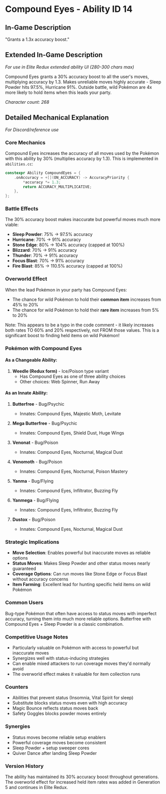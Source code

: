 # Compound Eyes - Ability ID 14

## In-Game Description
"Grants a 1.3x accuracy boost."

## Extended In-Game Description
*For use in Elite Redux extended ability UI (280-300 chars max)*

Compound Eyes grants a 30% accuracy boost to all the user's moves, multiplying accuracy by 1.3. Makes unreliable moves highly accurate - Sleep Powder hits 97.5%, Hurricane 91%. Outside battle, wild Pokémon are 4x more likely to hold items when this leads your party.

*Character count: 268*

## Detailed Mechanical Explanation
*For Discord/reference use*

### Core Mechanics
Compound Eyes increases the accuracy of all moves used by the Pokémon with this ability by 30% (multiplies accuracy by 1.3). This is implemented in `abilities.cc`:

```c
constexpr Ability CompoundEyes = {
    .onAccuracy = +[](ON_ACCURACY) -> AccuracyPriority {
        *accuracy *= 1.3;
        return ACCURACY_MULTIPLICATIVE;
    },
};
```

### Battle Effects
The 30% accuracy boost makes inaccurate but powerful moves much more viable:
- **Sleep Powder**: 75% → 97.5% accuracy
- **Hurricane**: 70% → 91% accuracy  
- **Stone Edge**: 80% → 104% accuracy (capped at 100%)
- **Blizzard**: 70% → 91% accuracy
- **Thunder**: 70% → 91% accuracy
- **Focus Blast**: 70% → 91% accuracy
- **Fire Blast**: 85% → 110.5% accuracy (capped at 100%)

### Overworld Effect
When the lead Pokémon in your party has Compound Eyes:
- The chance for wild Pokémon to hold their **common item** increases from 45% to 20%
- The chance for wild Pokémon to hold their **rare item** increases from 5% to 20%

Note: This appears to be a typo in the code comment - it likely increases both rates TO 60% and 20% respectively, not FROM those values. This is a significant boost to finding held items on wild Pokémon!

### Pokémon with Compound Eyes

#### As a Changeable Ability:
1. **Weedle (Redux form)** - Ice/Poison type variant
   - Has Compound Eyes as one of three ability choices
   - Other choices: Web Spinner, Run Away

#### As an Innate Ability:
1. **Butterfree** - Bug/Psychic
   - Innates: Compound Eyes, Majestic Moth, Levitate

2. **Mega Butterfree** - Bug/Psychic
   - Innates: Compound Eyes, Shield Dust, Huge Wings

3. **Venonat** - Bug/Poison
   - Innates: Compound Eyes, Nocturnal, Magical Dust

4. **Venomoth** - Bug/Poison
   - Innates: Compound Eyes, Nocturnal, Poison Mastery

5. **Yanma** - Bug/Flying
   - Innates: Compound Eyes, Infiltrator, Buzzing Fly

6. **Yanmega** - Bug/Flying
   - Innates: Compound Eyes, Infiltrator, Buzzing Fly

7. **Dustox** - Bug/Poison
   - Innates: Compound Eyes, Nocturnal, Magical Dust

### Strategic Implications
- **Move Selection**: Enables powerful but inaccurate moves as reliable options
- **Status Moves**: Makes Sleep Powder and other status moves nearly guaranteed
- **Coverage Options**: Can run moves like Stone Edge or Focus Blast without accuracy concerns
- **Item Farming**: Excellent lead for hunting specific held items on wild Pokémon

### Common Users
Bug-type Pokémon that often have access to status moves with imperfect accuracy, turning them into much more reliable options. Butterfree with Compound Eyes + Sleep Powder is a classic combination.

### Competitive Usage Notes
- Particularly valuable on Pokémon with access to powerful but inaccurate moves
- Synergizes well with status-inducing strategies
- Can enable mixed attackers to run coverage moves they'd normally avoid
- The overworld effect makes it valuable for item collection runs

### Counters
- Abilities that prevent status (Insomnia, Vital Spirit for sleep)
- Substitute blocks status moves even with high accuracy
- Magic Bounce reflects status moves back
- Safety Goggles blocks powder moves entirely

### Synergies
- Status moves become reliable setup enablers
- Powerful coverage moves become consistent
- Sleep Powder + setup sweeper cores
- Quiver Dance after landing Sleep Powder

### Version History
The ability has maintained its 30% accuracy boost throughout generations. The overworld effect for increased held item rates was added in Generation 5 and continues in Elite Redux.